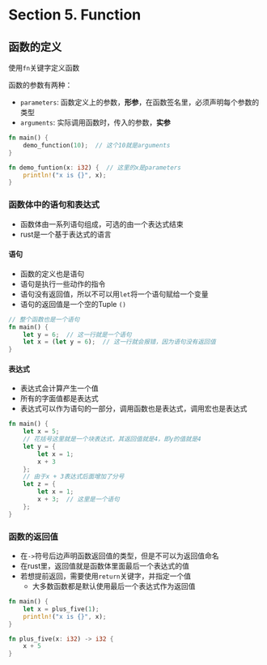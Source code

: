 # Section 5. Function

## 函数的定义

使用`fn`关键字定义函数

函数的参数有两种：

- `parameters`: 函数定义上的参数，**形参**，在函数签名里，必须声明每个参数的类型
- `arguments`: 实际调用函数时，传入的参数，**实参**

```rust
fn main() {
    demo_function(10);  // 这个10就是arguments
}

fn demo_funtion(x: i32) {  // 这里的x是parameters
    println!("x is {}", x);
}
```

### 函数体中的语句和表达式

- 函数体由一系列语句组成，可选的由一个表达式结束
- rust是一个基于表达式的语言

#### 语句

- 函数的定义也是语句
- 语句是执行一些动作的指令
- 语句没有返回值，所以不可以用`let`将一个语句赋给一个变量
- 语句的返回值是一个空的Tuple `()`

```rust
// 整个函数也是一个语句
fn main() {
    let y = 6;  // 这一行就是一个语句
    let x = (let y = 6);  // 这一行就会报错，因为语句没有返回值
}
```

#### 表达式

- 表达式会计算产生一个值
- 所有的字面值都是表达式
- 表达式可以作为语句的一部分，调用函数也是表达式，调用宏也是表达式

```rust
fn main() {
    let x = 5;
    // 花括号这里就是一个块表达式，其返回值就是4，即y的值就是4
    let y = {
        let x = 1;
        x + 3
    };
    // 由于x + 3表达式后面增加了分号
    let z = {
        let x = 1;
        x + 3;  // 这里是一个语句
    };
}
```

### 函数的返回值

- 在`->`符号后边声明函数返回值的类型，但是不可以为返回值命名
- 在rust里，返回值就是函数体里面最后一个表达式的值
- 若想提前返回，需要使用`return`关键字，并指定一个值
    - 大多数函数都是默认使用最后一个表达式作为返回值

```rust
fn main() {
    let x = plus_five(1);
    println!("x is {}", x);
}

fn plus_five(x: i32) -> i32 {
    x + 5
}
```
